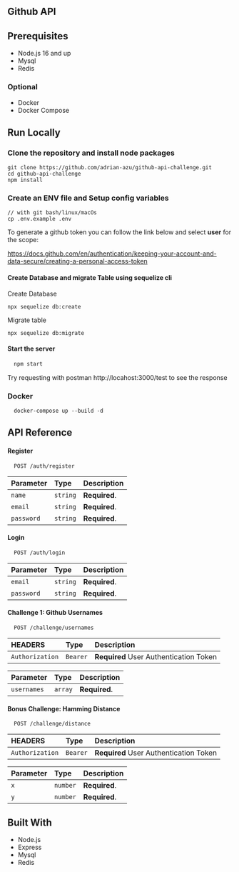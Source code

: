## Github API 

## Prerequisites

- Node.js 16 and up
- Mysql
- Redis

### Optional
- Docker
- Docker Compose

## Run Locally

### Clone the repository and install node packages

```
git clone https://github.com/adrian-azu/github-api-challenge.git
cd github-api-challenge
npm install
```

### Create an ENV file and Setup config variables

```
// with git bash/linux/macOs
cp .env.example .env
```

To generate a github token you can follow the link below and select **user** for the scope:

https://docs.github.com/en/authentication/keeping-your-account-and-data-secure/creating-a-personal-access-token

#### Create Database and migrate Table using sequelize cli

Create Database
```
npx sequelize db:create
```
Migrate table

```
npx sequelize db:migrate
```

#### Start the server

```bash
  npm start
```

Try requesting with postman http://locahost:3000/test to see the response

### Docker

```
  docker-compose up --build -d
```

## API Reference

#### Register

```http
  POST /auth/register
```

| Parameter  | Type     | Description   |
| :--------- | :------- | :------------ |
| `name`     | `string` | **Required**. |
| `email`    | `string` | **Required**. |
| `password` | `string` | **Required**. |

#### Login

```http
  POST /auth/login
```

| Parameter  | Type     | Description   |
| :--------- | :------- | :------------ |
| `email`    | `string` | **Required**. |
| `password` | `string` | **Required**. |

#### Challenge 1: Github Usernames

```http
  POST /challenge/usernames
```

| HEADERS         | Type     | Description                            |
| :-------------- | :------- | :------------------------------------- |
| `Authorization` | `Bearer` | **Required** User Authentication Token |

| Parameter  | Type     | Description   |
| :--------- | :------- | :------------ |
| `usernames`    | `array` | **Required**. |

#### Bonus Challenge: Hamming Distance

```http
  POST /challenge/distance
```

| HEADERS         | Type     | Description                            |
| :-------------- | :------- | :------------------------------------- |
| `Authorization` | `Bearer` | **Required** User Authentication Token |

| Parameter  | Type     | Description   |
| :--------- | :------- | :------------ |
| `x`    | `number` | **Required**. |
| `y`    | `number` | **Required**. |

## Built With

- Node.js
- Express
- Mysql
- Redis
